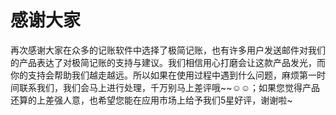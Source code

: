 # 感谢大家

再次感谢大家在众多的记账软件中选择了极简记账，也有许多用户发送邮件对我们的产品表达了对极简记账的支持与建议。我们相信用心打磨会让这款产品发光，而你的支持会帮助我们越走越远。所以如果在使用过程中遇到什么问题，麻烦第一时间联系我们，我们会马上进行处理，千万别马上差评哦\~\~☺️☺️；如果您觉得产品还算的上差强人意，也希望您能在应用市场上给予我们5星好评，谢谢啦\~

